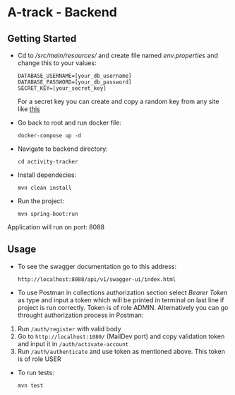 # A-track - Backend

## Getting Started
- Cd to */src/main/resources/* and create file named *env.properties* and change this to your values:
  ```
  DATABASE_USERNAME=[your_db_username]
  DATABASE_PASSWORD=[your_db_password]
  SECRET_KEY=[your_secret_key]
  ```
  For a secret key you can create and copy a random key from any site like [this](https://randomkeygen.com)

- Go back to root and run docker file:
  ```
  docker-compose up -d
  ```

- Navigate to backend directory:
  ```
  cd activity-tracker
  ```

- Install dependecies:
  ```
  mvn clean install
  ```

- Run the project:
  ```
  mvn spring-boot:run
  ```

Application will run on port: 8088

## Usage

- To see the swagger documentation go to this address:
  ```
  http://localhost:8088/api/v1/swagger-ui/index.html
  ```
  
- To use Postman in collections authorization section select *Bearer Token* as type and input a token which will be printed in terminal on last line if project is run correctly. Token is of role ADMIN. Alternatively you can go throught authorization process in Postman:
  
1. Run `/auth/register` with valid body
2. Go to `http://localhost:1080/` (MailDev port) and copy validation token and input it in `/auth/activate-account`
3. Run `/auth/authenticate` and use token as mentioned above. This token is of role USER

- To run tests:
  ```
  mvn test
  ```

  
    
